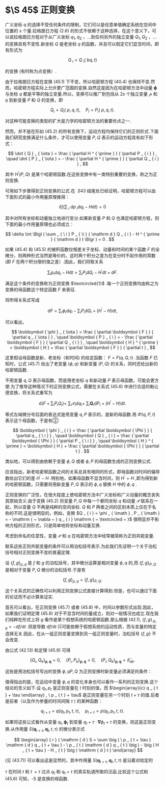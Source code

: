# $\S  45$ 正则变换

广义坐标 $q$ 的选择不受任何条件的限制，它们可以是任意单值确定系统在空间中位置的 $s$ 个量.拉格朗日方程 (2.6) 的形式不依赖于这种选择，在这个意义下，可以说拉格朗日方程对于从广义坐标 $q _ { 1 } , q _ { 2 }$ ，…到任何另外的独立变量 $Q _ { 1 } , Q _ { 2 }$ ，…的变换具有不变性.新坐标 $Q$ 是老坐标 $q$ 的函数，并且可以假定它们显含时间，即有形式为

$$
Q _ { \ i } = Q _ { \ i } ( \ b { q } , t )
$$

的变换 (有时称为点变换）.

由于拉格朗日方程在变换 (45.1) 下不变，所以哈密顿方程 (40.4) 也保持不变.然而，哈密顿方程实际上允许更广范围的变换.自然这是因为在哈密顿方法中动量 $\boldsymbol { \phi }$ 与坐标 $q$ 都是平等的独立变量.所以，变换可以推广到包括从 $2 s$ 个独立变量 $\boldsymbol { \mathscr { p } }$ 和 $q$ 到新变量 $P$ 和 $Q$ 的变换，即

$$
Q _ { \imath } = Q _ { i } ( \ p , q , t ) , \quad P _ { i } = P _ { \imath } ( \ p , q , t ) .
$$

对这种可能变换的类型的扩大是力学的哈密顿方法的重要优点之一.

然而，并不是在形如 (45.2) 的所有变换下，运动方程均保持它们的正则形式.下面我们研究变换满足什么条件，才可以使用变量 $P , Q$ 表示的运动方程具有如下形式：

$$
\dot { Q } _ { \iota } = \frac { \partial H ^ { \prime } } { \partial P _ { i } } , \quad \dot { P } _ { \iota } = - \frac { \partial H ^ { \prime } } { \partial Q _ { i } } ,
$$

其中 $H ^ { \prime } ( P , Q )$ 是某个哈密顿函数.在这些变换中有一类特别重要的变换，称之为正则变换.

可用如下步骤得到正则变换的公式.在 $\ S 4 3$ 结尾处已经证明，哈密顿方程可以由下面形式的最小作用量原理推得：

$$
\delta \int \Big ( \sum _ { \ i } \ d p _ { \ i } \mathrm { d } q _ { i } - H \mathrm { d } t \Big ) = 0
$$

其中对所有坐标和动量独立地进行变分.如果新变量 $P$ 和 $Q$ 也满足哈密顿方程，则下面的最小作用量原理也必须成立：

$$
\delta \int \Bigl ( \sum _ { \ i } P _ { \i } { \mathrm d } Q _ { i } - H ^ { \prime } { \mathrm d } t \Bigr ) = 0 .
$$

如果 (45.4) 和 (45.5) 的被积函数仅相差关于坐标、动量和时间的某个函数 $F$ 的全微分，则两种形式当然是等价的，这时两个积分之差为在变分时不起作用的常数 (即 $F$ 在两个积分限的值之差）.因此，我们将取关系

$$
{ \sum _ { \iota } } p _ { \iota } \mathrm { d } q _ { \iota } - H \mathrm { d } t = { \sum _ { \iota } } P _ { \iota } \mathrm { d } Q _ { \iota } - H ^ { \prime } \mathrm { d } t + \mathrm { d } F .
$$

满足这个条件的变换称为正则变换 $\textcircled{1}$ .每一个正则变换均由称之为变换的母函数这个特定函数 $F$ 来表征.

将所得关系式写成

$$
\mathrm { d } F = \sum _ { \iota } \phi _ { \iota } \mathrm { d } q _ { i } - \sum _ { \iota } P _ { \iota } \mathrm { d } Q _ { \iota } + ( H ^ { \prime } - H ) \mathrm { d } t ,
$$

可以看出，

$$
\boldsymbol { \phi } _ { \iota } = \frac { \partial \boldsymbol { F } } { \partial q _ { \iota } } , \quad \boldsymbol { P } _ { i } = - \frac { \partial \boldsymbol { F } } { \partial Q _ { i } } , \quad \boldsymbol { H } ^ { \prime } = \boldsymbol { H } + \frac { \partial \boldsymbol { F } } { \partial t } ,
$$

这里假设母函数是新、老坐标（和时间) 的给定函数： $F = F ( q , Q , t )$ .当函数 $F$ 已知时，公式 (45.7) 给出了老变量 $\left( \phi , q \right)$ 和新变量 $( P , Q )$ 的关系，同时还给出新的哈密顿函数.

不用变量 $q , Q$ 表示母函数，而是用老坐标 $q$ 和新动量 $P$ 表示母函数，可能会更方便.为了推导这种情况下的正则变换公式，需要在关系式 (45.6) 中进行合适的勒让德变换，将关系式重写为

$$
\mathrm { d } \big ( F + \sum _ { \iota } P _ { \iota } Q _ { \iota } \big ) = \ \sum _ { \iota } { \scriptstyle \mathscr { P } _ { \iota } \mathrm { d } q _ { \iota } } + \ \sum _ { \iota } \boldsymbol { Q } _ { \iota } \mathrm { d } P _ { \iota } + ( H ^ { \prime } - H ) \mathrm { d } t .
$$

等式左端微分号后面的表达式是用变量 $q , P$ 表示的，是新的母函数.用 $\Phi ( q , P , t )$ 表示这个母函数，于是有②

$$
\boldsymbol { \phi } _ { i } = \frac { \partial \boldsymbol { \Phi } } { \partial q _ { \ i } } , \quad \boldsymbol { Q } _ { i } = \frac { \partial \boldsymbol { \Phi } } { \partial P _ { \ i } } , \quad \boldsymbol { H } ^ { \prime } = \boldsymbol { H } + \frac { \partial \boldsymbol { \Phi } } { \partial t } .
$$

类似地，可以得到由依赖于变量 $\phi , Q$ 或者 $\phi , P$ 的母函数生成的正则变换公式.

应该指出，新老哈密顿函数之间的关系总具有相同的形式，即母函数对时间的偏导数给出它们的差 $H ^ { \prime } - H$ .特别地，如果母函数不显含时间，则 $H ^ { \prime } = H$ ,即为得到新的哈密顿函数，只需要将用新变量 $P , Q$ 表示的 $\phi , q$ 替换 $H$ 中的 $\phi , q$ .

正则变换的广泛性，在很大程度上使哈密顿方法中广义坐标和广义动量的概念丧失其原始含义.由于变换 (45.2) 将变量 $P , Q$ 中每一个都同坐标 $q$ 和动量 $\boldsymbol { \mathscr { P } }$ 联系在一起，所以变量 $Q$ 不再是纯粹的空间坐标. $Q$ 和 $P$ 两者之间的区别本质上仅在于名称的不同.这是很明显的，例如，变换 $Q _ { i } = \phi _ { \imath } , P _ { \imath } = - \mathrm {  ~ \nabla ~ } q _ { i } \mathrm {  ~ \textcircled ~ }$ 很明显并不影响方程的正则形式，只是简单地将坐标和动量互换.

考虑到命名的任意性，变量 $\boldsymbol { \mathscr { P } }$ 和 $q$ 在哈密顿方法中经常被简称为正则共轭变量.

联系这些正则共轭变量的条件可以用泊松括号表示.为此我们先证明一个关于泊松括号相对正则变换不变的普遍定理.

设 $\{ f , g \} _ { \rho , q }$ 是 $f$ 和 $g$ 的泊松括号，其中微分运算是相对变量 $\phi , q$ 的,而 $\left\{ f , g \right\} _ { P , Q }$ 是相对于变量 $P , Q$ 微分的泊松括号.于是有

$$
\left\{ f , g \right\} _ { \rho , q } = \left\{ f , g \right\} _ { P , Q } .
$$

这个关系式的正确性可以利用正则变换公式直接计算得到.但是，也可以通过下面的论证而不必计算来证实.

首先可以看出，在正则变换 (45.7) 或者 (45.8) 中，时间以参数形式出现.因此，如果我们证明定理 (45.9) 对于不显含时间的量成立，则对一般情况也成立.现在我们纯粹在形式上将 $g$ 看作是某个假想系统的哈密顿函数.那么根据 (42.1), $\{ f , g \} _ { \cdot p , q } = - \mathrm { d } f / \mathrm { d } t$ .但是导数 $\mathrm { d } f / \mathrm { d } t$ 只可能依赖于假想系统的运动性质，而与变量的特定选择无关.因此，在从一组正则变量变换到另一组正则变量时，泊松括号 $\{ f , g \}$ 不会改变.

由公式 (42.13) 和定理 (45.9) 可得

$$
\{ Q _ { \iota } , Q _ { k } \} _ { \boldsymbol { \rho } , \boldsymbol { q } } = 0 , \quad \{ P _ { \iota } , P _ { k } \} _ { \boldsymbol { \rho } , \boldsymbol { q } } = 0 , \quad \{ P _ { i } , Q _ { k } \} _ { \boldsymbol { \rho } , \boldsymbol { q } } = \widehat \delta _ { a k } .
$$

这些是用泊松括号写出的变换 $\phi , q {  } P , Q$ 为正则变换时新变量必须满足的条件：

值得指出的是，在运动中变量 $\phi , q$ 的变化本身也可以看作一系列的正则变换.这个结论的含义如下.设 $q _ { t } , p _ { t }$ 是正则变量在 $t$ 时刻的值，而 $\begin{array}{c} q _ { t } + \tau  \end{array} , \ p _ { t } + \tau$ 是正则变量在另一个时刻 $t + \tau$ 的值.后者是前者（以及作为参量的时间间隔 $\tau$ ) 的某种函数：

$$
q _ { t + \tau } = q \left( q _ { t } , \boldsymbol { \mathbf { \mathit { p } } } _ { t } , t , \tau \right) , \quad \boldsymbol { \mathbf { \mathit { p } } } _ { t + \tau } = \boldsymbol { \mathbf { \mathit { p } } } \left( q _ { t } , \boldsymbol { \mathbf { \mathit { p } } } _ { t } , t , \tau \right) .
$$

如果将这些公式看作从变量 $q _ { t } , \boldsymbol { \phi } _ { t }$ 到变量 $q _ { t } + \tau  \cdot \mathbf { \nabla } \phi _ { t } + \tau$ 的变换，则这是正则变换.从作用量 $S ( { \boldsymbol { q } } _ { t + \tau } , { \boldsymbol { q } } _ { t } , t , \tau )$ 的微分表示式

$$
\begin{array} { r } { \mathrm { d } S = \sum \big ( \ p _ { t + \tau } \mathrm { d } q _ { t + \tau } - \ p _ { t } \mathrm { d } q _ { t } \big ) - \big ( H _ { t + \tau } - H _ { t } \big ) \mathrm { d } t } \end{array}
$$

(见 (43.7)) 可以看出这是显然的，其中作用量 $S ( { \boldsymbol { q } } _ { t + \tau } , { \boldsymbol { q } } _ { t } , t , \tau )$ 是沿着对给定的

$\tau$ 在时间 $t$ 和 $\textit { t } + \tau$ 过点 $q _ { t }$ 和 $q _ { t } + \tau$ 的真实轨道所取的泛函.比较这个公式和 (45.6) 可知，-S 是变换的母函数.

